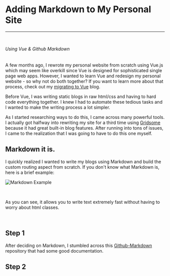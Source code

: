 # Adding Markdown to My Personal Site
---
<br/>

_Using Vue & Github Markdown_
<br />
<br />
<br />
A few months ago, I rewrote my personal website from scratch using Vue.js which may seem like overkill since Vue is designed for sophisticated single page web apps. However, I wanted to learn Vue and redesign my personal website - so why not do both together? If you want to learn more about that process, check out my [migrating to Vue](/2020/vue-migration) blog.

Before Vue, I was writing static blogs in raw html/css and having to hard code everything together. I knew I had to automate these tedious tasks and I wanted to make the writing process a lot simpler.

As I started researching ways to do this, I came across many powerful tools. I actually got halfway into rewriting my site for a third time using <a href="https://www.gridsome.org" target="_blank">Gridsome</a> because it had great built-in blog features. After running into tons of issues, I came to the realization that I was going to have to do this one myself.
<br />


## Markdown it is.
I quickly realized I wanted to write my blogs using Markdown and build the custom routing aspect from scratch. If you don't know what Markdown is, here is a brief example:

![Markdown Example](@/assets/blog/markdown-example.png)

<br/>

As you can see, it allows you to write text extremely fast without having to worry about html classes.

<br/>

## Step 1
After deciding on Markdown, I stumbled across this [Github-Markdown](https://github.com/sindresorhus/github-markdown-css) repository that had some good documentation. 

## Step 2